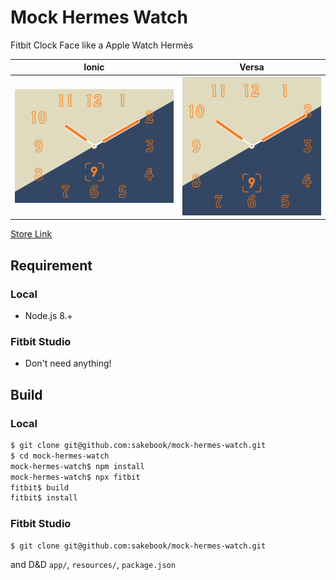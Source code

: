 # Mock Hermes Watch

Fitbit Clock Face like a Apple Watch Hermès

|Ionic|Versa|
|:---:|:---:|
|![image](art/screenshot-ionic-01.png)|![image](art/screenshot-versa-01.png)|

[Store Link](https://gam.fitbit.com/gallery/clock/50d69af9-f680-4f73-aad4-2f7b0c30dafc)

## Requirement
### Local
- Node.js 8.+

### Fitbit Studio
- Don't need anything!

## Build
### Local

```sh
$ git clone git@github.com:sakebook/mock-hermes-watch.git
$ cd mock-hermes-watch
mock-hermes-watch$ npm install
mock-hermes-watch$ npx fitbit
fitbit$ build
fitbit$ install
```

### Fitbit Studio
```sh
$ git clone git@github.com:sakebook/mock-hermes-watch.git
```

and D&D `app/`, `resources/`, `package.json`

